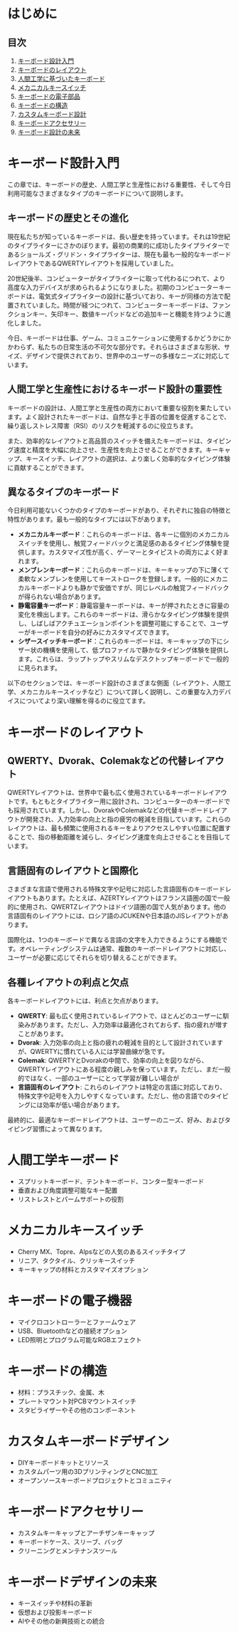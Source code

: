 # はじめに

## 目次

1. [キーボード設計入門](#キーボード設計入門)
2. [キーボードのレイアウト](#キーボードのレイアウト)
3. [人間工学に基づいたキーボード](#人間工学に基づいたキーボード)
4. [メカニカルキースイッチ](#メカニカルキースイッチ)
5. [キーボードの電子部品](#キーボードの電子部品)
6. [キーボードの構造](#キーボードの構造)
7. [カスタムキーボード設計](#カスタムキーボード設計)
8. [キーボードアクセサリー](#キーボードアクセサリー)
9. [キーボード設計の未来](#キーボード設計の未来)

# キーボード設計入門

この章では、キーボードの歴史、人間工学と生産性における重要性、そして今日利用可能なさまざまなタイプのキーボードについて説明します。

## キーボードの歴史とその進化

現在私たちが知っているキーボードは、長い歴史を持っています。それは19世紀のタイプライターにさかのぼります。最初の商業的に成功したタイプライターであるショールズ・グリドン・タイプライターは、現在も最も一般的なキーボードレイアウトであるQWERTYレイアウトを採用していました。

20世紀後半、コンピューターがタイプライターに取って代わるにつれて、より高度な入力デバイスが求められるようになりました。初期のコンピューターキーボードは、電気式タイプライターの設計に基づいており、キーが同様の方法で配置されていました。時間が経つにつれて、コンピューターキーボードは、ファンクションキー、矢印キー、数値キーパッドなどの追加キーと機能を持つように進化しました。

今日、キーボードは仕事、ゲーム、コミュニケーションに使用するかどうかにかかわらず、私たちの日常生活の不可欠な部分です。それらはさまざまな形状、サイズ、デザインで提供されており、世界中のユーザーの多様なニーズに対応しています。

## 人間工学と生産性におけるキーボード設計の重要性
キーボードの設計は、人間工学と生産性の両方において重要な役割を果たしています。よく設計されたキーボードは、自然な手と手首の位置を促進することで、繰り返しストレス障害（RSI）のリスクを軽減するのに役立ちます。

また、効率的なレイアウトと高品質のスイッチを備えたキーボードは、タイピング速度と精度を大幅に向上させ、生産性を向上させることができます。キーキャップ、キースイッチ、レイアウトの選択は、より楽しく効率的なタイピング体験に貢献することができます。

## 異なるタイプのキーボード
今日利用可能ないくつかのタイプのキーボードがあり、それぞれに独自の特徴と特性があります。最も一般的なタイプには以下があります。

- **メカニカルキーボード**：これらのキーボードは、各キーに個別のメカニカルスイッチを使用し、触覚フィードバックと満足感のあるタイピング体験を提供します。カスタマイズ性が高く、ゲーマーとタイピストの両方によく好まれます。
- **メンブレンキーボード**：これらのキーボードは、キーキャップの下に薄くて柔軟なメンブレンを使用してキーストロークを登録します。一般的にメカニカルキーボードよりも静かで安価ですが、同じレベルの触覚フィードバックが得られない場合があります。
- **静電容量キーボード**：静電容量キーボードは、キーが押されたときに容量の変化を検出します。これらのキーボードは、滑らかなタイピング体験を提供し、しばしばアクチュエーションポイントを調整可能にすることで、ユーザーがキーボードを自分の好みにカスタマイズできます。
- **シザースイッチキーボード**：これらのキーボードは、キーキャップの下にシザー状の機構を使用して、低プロファイルで静かなタイピング体験を提供します。これらは、ラップトップやスリムなデスクトップキーボードで一般的に見られます。

以下のセクションでは、キーボード設計のさまざまな側面（レイアウト、人間工学、メカニカルキースイッチなど）について詳しく説明し、この重要な入力デバイスについてより深い理解を得るのに役立てます。

# キーボードのレイアウト
## QWERTY、Dvorak、Colemakなどの代替レイアウト
QWERTYレイアウトは、世界中で最も広く使用されているキーボードレイアウトです。もともとタイプライター用に設計され、コンピューターのキーボードでも採用されています。しかし、DvorakやColemakなどの代替キーボードレイアウトが開発され、入力効率の向上と指の疲労の軽減を目指しています。これらのレイアウトは、最も頻繁に使用されるキーをよりアクセスしやすい位置に配置することで、指の移動距離を減らし、タイピング速度を向上させることを目指しています。

## 言語固有のレイアウトと国際化
さまざまな言語で使用される特殊文字や記号に対応した言語固有のキーボードレイアウトもあります。たとえば、AZERTYレイアウトはフランス語圏の国で一般的に使用され、QWERTZレイアウトはドイツ語圏の国で人気があります。他の言語固有のレイアウトには、ロシア語のJCUKENや日本語のJISレイアウトがあります。

国際化は、1つのキーボードで異なる言語の文字を入力できるようにする機能です。オペレーティングシステムは通常、複数のキーボードレイアウトに対応し、ユーザーが必要に応じてそれらを切り替えることができます。

## 各種レイアウトの利点と欠点
各キーボードレイアウトには、利点と欠点があります。

- **QWERTY**: 最も広く使用されているレイアウトで、ほとんどのユーザーに馴染みがあります。ただし、入力効率は最適化されておらず、指の疲れが増すことがあります。
- **Dvorak**: 入力効率の向上と指の疲れの軽減を目的として設計されていますが、QWERTYに慣れている人には学習曲線が急です。
- **Colemak**: QWERTYとDvorakの中間で、効率の向上を図りながら、QWERTYレイアウトにある程度の親しみを保っています。ただし、まだ一般的ではなく、一部のユーザーにとって学習が難しい場合が
- **言語固有のレイアウト**: これらのレイアウトは特定の言語に対応しており、特殊文字や記号を入力しやすくなっています。ただし、他の言語でのタイピングには効率が低い場合があります。

最終的に、最適なキーボードレイアウトは、ユーザーのニーズ、好み、およびタイピング習慣によって異なります。

# 人間工学キーボード
- スプリットキーボード、テントキーボード、コンター型キーボード
- 垂直および角度調整可能なキー配置
- リストレストとパームサポートの役割

# メカニカルキースイッチ
- Cherry MX、Topre、Alpsなどの人気のあるスイッチタイプ
- リニア、タクタイル、クリッキースイッチ
- キーキャップの材料とカスタマイズオプション

# キーボードの電子機器
- マイクロコントローラーとファームウェア
- USB、Bluetoothなどの接続オプション
- LED照明とプログラム可能なRGBエフェクト

# キーボードの構造
- 材料：プラスチック、金属、木
- プレートマウント対PCBマウントスイッチ
- スタビライザーやその他のコンポーネント

# カスタムキーボードデザイン
- DIYキーボードキットとリソース
- カスタムパーツ用の3DプリンティングとCNC加工
- オープンソースキーボードプロジェクトとコミュニティ

# キーボードアクセサリー
- カスタムキーキャップとアーチザンキーキャップ
- キーボードケース、スリーブ、バッグ
- クリーニングとメンテナンスツール

# キーボードデザインの未来
- キースイッチや材料の革新
- 仮想および投影キーボード
- AIやその他の新興技術との統合
